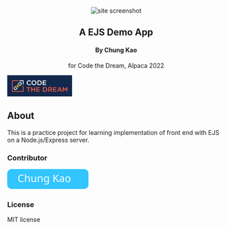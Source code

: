 <p align="center"><img src="./assets/site-screenshot.jpg" alt="site screenshot" /></p>
<h2 align="center">A EJS Demo App</h2>
<h4 align="center">By Chung Kao</h4>
<p align="center">for Code the Dream, Alpaca 2022</p>
<p align="left"><img width="150" src="./assets/ctd-logo.jpeg" /></p>

## About

This is a practice project for learning implementation of front end with EJS on a Node.js/Express server.

### Contributor

[![Chung Kao](./assets/chung-button.svg)](https://github.com/Sanlung)

### License

MIT license
